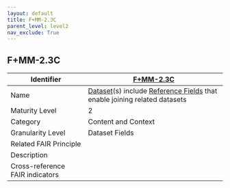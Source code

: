 ```yaml
---
layout: default
title: F+MM-2.3C
parent_level: level2
nav_exclude: True
---
```


## F+MM-2.3C

| Identifier | [F+MM-2.3C](https://github.com/FAIRplus/Data-Maturity/edit/v0.3/docs/_indicators/E.%20F+MM-2.3C.md) |
| ---------- | ----------|
| Name | [Dataset](https://fairplus.github.io/Data-Maturity/docs/Glossary/#dataset)(s) include [Reference Fields](https://fairplus.github.io/Data-Maturity/docs/Glossary/#reference-field) that enable joining related datasets |
| Maturity Level | 2 |
| Category | Content and Context |
| Granularity Level | Dataset Fields |
| Related FAIR Principle |  |
| Description |  |
| Cross-reference FAIR indicators | |
